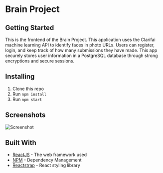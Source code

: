 # Brain Project

## Getting Started

This is the frontend of the Brain Project. This application uses the Clarifai machine learning API to identify faces in photo URLs. Users can register, login, and keep track of how many submissions they have made. This app securely stores user information in a PostgreSQL database through strong encryptions and secure sessions.

## Installing

1. Clone this repo
2. Run `npm install`
3. Run `npm start`

## Screenshots
![Screenshot]()

## Built With
* [ReactJS](https://reactjs.org/) - The web framework used
* [NPM](https://www.npmjs.com/) - Dependency Management
* [Reactstrap](https://reactstrap.github.io/) - React styling library

